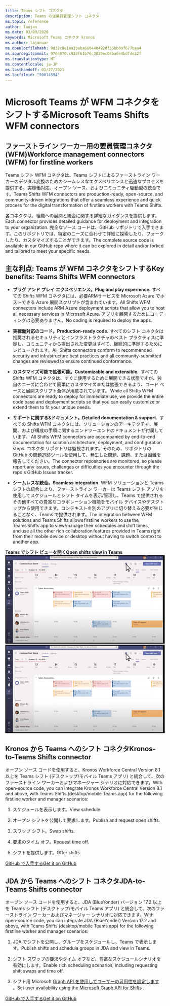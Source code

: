 ```yaml
---
title: Teams シフト コネクタ
description: Teams の従業員管理シフト コネクタ
ms.topic: reference
author: laujan
ms.date: 03/09/2020
keywords: Microsoft Teams コネクタ kronos
ms.author: lajanuar
ms.openlocfilehash: 9d32c9e1aa3baba660440492df55bb00f677baa4
ms.sourcegitcommit: 976e870cc925f61b76c3830ec04ba6e4bdfde32f
ms.translationtype: MT
ms.contentlocale: ja-JP
ms.lasthandoff: 01/27/2021
ms.locfileid: "50014594"
---
```

# <a name="microsoft-teams-shifts-wfm-connectors"></a><span data-ttu-id="75356-104">Microsoft Teams が WFM コネクタをシフトする</span><span class="sxs-lookup"><span data-stu-id="75356-104">Microsoft Teams Shifts WFM connectors</span></span>  

## <a name="workforce-management-connectors-wfm-for-firstline-workers"></a><span data-ttu-id="75356-105">ファーストライン ワーカー用の要員管理コネクタ (WFM)</span><span class="sxs-lookup"><span data-stu-id="75356-105">Workforce management connectors (WFM) for firstline workers</span></span> 

<span data-ttu-id="75356-106">Teams シフト WFM コネクタは、Teams シフトによるファーストライン ワーカーのデジタル変換のためのシームレスなエクスペリエンスと迅速なプロセスを提供する、実稼働対応、オープン ソース、およびコミュニティ駆動型の統合です。</span><span class="sxs-lookup"><span data-stu-id="75356-106">Teams Shifts WFM connectors are production-ready, open-source, and community-driven integrations that offer a seamless experience and quick process for the digital transformation of firstline workers with Teams Shifts.</span></span> 

<span data-ttu-id="75356-107">各コネクタは、組織への展開と統合に関する詳細なガイダンスを提供します。</span><span class="sxs-lookup"><span data-stu-id="75356-107">Each connector provides detailed guidance for deployment and integration to your organization.</span></span> <span data-ttu-id="75356-108">完全なソース コードは、GitHub リポジトリで入手できます。このリポジトリでは、特定のニーズに合わせて詳細に探索したり、フォークしたり、カスタマイズすることができます。</span><span class="sxs-lookup"><span data-stu-id="75356-108">The complete source code is available in our GitHub repo where it can be explored in detail and/or forked and tailored to meet your specific needs.</span></span>

## <a name="key-benefits-teams-shifts-wfm-connectors"></a><span data-ttu-id="75356-109">主な利点: Teams が WFM コネクタをシフトする</span><span class="sxs-lookup"><span data-stu-id="75356-109">Key benefits: Teams Shifts WFM connectors</span></span>

* <span data-ttu-id="75356-110">**プラグ アンド プレイ エクスペリエンス。**</span><span class="sxs-lookup"><span data-stu-id="75356-110">**Plug and play experience.**</span></span> <span data-ttu-id="75356-111">すべての Shifts WFM コネクタには、必要ARMサービスを Microsoft Azure でホストできる Azure 展開スクリプトが含まれています。</span><span class="sxs-lookup"><span data-stu-id="75356-111">All Shifts WFM connectors include ARM Azure deployment scripts that allow you to host all necessary services in Microsoft Azure.</span></span> <span data-ttu-id="75356-112">アプリを展開するためにコーディングは必要ありません。</span><span class="sxs-lookup"><span data-stu-id="75356-112">No coding is required to deploy the apps.</span></span>

* <span data-ttu-id="75356-113">**実稼働対応のコード。**</span><span class="sxs-lookup"><span data-stu-id="75356-113">**Production-ready code.**</span></span> <span data-ttu-id="75356-114">すべてのシフト コネクタは推奨されるセキュリティとインフラストラクチャのベスト プラクティスに準拠し、コミュニティから提出された変更はすべて、継続的に準拠するためにレビューされます。</span><span class="sxs-lookup"><span data-stu-id="75356-114">All  Shifts connectors conform to recommended security and infrastructure best practices and all community-submitted changes are reviewed to ensure continued conformance.</span></span>

* <span data-ttu-id="75356-115">**カスタマイズ可能で拡張可能。**</span><span class="sxs-lookup"><span data-stu-id="75356-115">**Customizable and extensible.**</span></span> <span data-ttu-id="75356-116"> すべての Shifts WFM コネクタは、すぐに使用するために展開できる状態ですが、独自のニーズに合わせて簡単にカスタマイズまたは拡張できるよう、コード ベースと展開スクリプト全体が用意されています。</span><span class="sxs-lookup"><span data-stu-id="75356-116"> While all Shifts WFM connectors are ready to deploy for immediate use, we provide the entire code base and deployment scripts so that you can easily customize or extend them to fit your unique needs.</span></span>

* <span data-ttu-id="75356-117">**サポートに関する&ドキュメント。**</span><span class="sxs-lookup"><span data-stu-id="75356-117">**Detailed documentation & support.**</span></span> <span data-ttu-id="75356-118"> すべての Shifts WFM コネクタには、ソリューションのアーキテクチャ、展開、および構成の手順に関するエンドツーエンドのドキュメントが付属しています。</span><span class="sxs-lookup"><span data-stu-id="75356-118"> All Shifts WFM connectors are accompanied by end-to-end documentation for solution architecture, deployment, and configuration steps.</span></span> <span data-ttu-id="75356-119">コネクタ リポジトリは監視されます。そのため、リポジトリの GitHub の問題追跡ツールを使用して、発生した問題、課題、または困難を報告してください。</span><span class="sxs-lookup"><span data-stu-id="75356-119">The connector repositories are monitored, so please report any issues, challenges or difficulties you encounter through the repo's GitHub Issues tracker.</span></span>

* <span data-ttu-id="75356-120">**シームレスな統合。**</span><span class="sxs-lookup"><span data-stu-id="75356-120">**Seamless integration.**</span></span> <span data-ttu-id="75356-121">WFM ソリューションと Teams シフトの統合により、ファーストライン ワーカーは Teams シフト アプリを使用してスケジュールとシフト タイムを表示/管理し、Teams で提供されるその他すべての豊富なコラボレーション機能をモバイル デバイスやデスクトップから使用できます。コンテキストを別のアプリに切り替える必要が生じることなく、Teams で提供されます。</span><span class="sxs-lookup"><span data-stu-id="75356-121">The integration between WFM solutions and Teams Shifts allows firstline workers to use the Teams Shifts app to view/manage their schedules and shift times, and use all the other rich collaboration features provided in Teams right from their mobile device or desktop without having to switch context to another app.</span></span>

<span data-ttu-id="75356-122">**Teams でシフト ビューを開く**</span><span class="sxs-lookup"><span data-stu-id="75356-122">**Open shifts view in Teams**</span></span>  
<span data-ttu-id="75356-123">![Teams でシフトを開く](../assets/images/teams-open-shifts-view.png)</span><span class="sxs-lookup"><span data-stu-id="75356-123">![Open shifts in Teams](../assets/images/teams-open-shifts-view.png)</span></span>

## <a name="kronos-to-teams-shifts-connector"></a><span data-ttu-id="75356-124">Kronos から Teams へのシフト コネクタ</span><span class="sxs-lookup"><span data-stu-id="75356-124">Kronos-to-Teams Shifts connector</span></span>

<span data-ttu-id="75356-125">オープン ソース コードを使用すると、Kronos Workforce Central Version 8.1 以上を Teams シフト (デスクトップ/モバイル Teams アプリ) と統合して、次のファーストライン ワーカーおよびマネージャー シナリオに対応できます。</span><span class="sxs-lookup"><span data-stu-id="75356-125">With open-source code, you can integrate Kronos Workforce Central Version 8.1 and above, with Teams Shifts (desktop/mobile Teams app) for the following firstline worker and manager scenarios:</span></span>

1. <span data-ttu-id="75356-126">スケジュールを表示します。</span><span class="sxs-lookup"><span data-stu-id="75356-126">View schedule.</span></span>

1. <span data-ttu-id="75356-127">オープン シフトを公開して要求します。</span><span class="sxs-lookup"><span data-stu-id="75356-127">Publish and request open shifts.</span></span>

1. <span data-ttu-id="75356-128">スワップ シフト。</span><span class="sxs-lookup"><span data-stu-id="75356-128">Swap shifts.</span></span>

1. <span data-ttu-id="75356-129">要求のタイム オフ。</span><span class="sxs-lookup"><span data-stu-id="75356-129">Request time off.</span></span>

1. <span data-ttu-id="75356-130">シフトを提供します。</span><span class="sxs-lookup"><span data-stu-id="75356-130">Offer shifts.</span></span>

[<span data-ttu-id="75356-131">GitHub で入手する</span><span class="sxs-lookup"><span data-stu-id="75356-131">Get it on GitHub</span></span>]( https://aka.ms/KronosShiftsConnector)

## <a name="jda-to-teams-shifts-connector"></a><span data-ttu-id="75356-132">JDA から Teams へのシフト コネクタ</span><span class="sxs-lookup"><span data-stu-id="75356-132">JDA-to-Teams Shifts connector</span></span>

<span data-ttu-id="75356-133">オープン ソース コードを使用すると、JDA (BlueYonder) バージョン 17.2 以上を Teams シフト (デスクトップ/モバイル Teams アプリ) と統合して、次のファーストライン ワーカーおよびマネージャー シナリオに対応できます。</span><span class="sxs-lookup"><span data-stu-id="75356-133">With open-source code, you can integrate JDA (BlueYonder) Version 17.2 and above, with Teams Shifts (desktop/mobile Teams app) for the following firstline worker and manager scenarios:</span></span>

1. <span data-ttu-id="75356-134">JDA でシフトを公開し、グループをスケジュールし、Teams で表示します。</span><span class="sxs-lookup"><span data-stu-id="75356-134">Publish shifts and schedule groups in JDA and view in Teams.</span></span>

1. <span data-ttu-id="75356-135">シフト スワップの要求やタイム オフなど、豊富なスケジュールシナリオを有効にします。</span><span class="sxs-lookup"><span data-stu-id="75356-135">Enable rich scheduling scenarios, including requesting shift swaps and time off.</span></span>

1. <span data-ttu-id="75356-136">シフト用 Microsoft [Graph API を使用してユーザーの可用性を設定します](/graph/api/resources/shift?view=graph-rest-beta) 。</span><span class="sxs-lookup"><span data-stu-id="75356-136">Set  user availability using the [Microsoft Graph API for Shifts](/graph/api/resources/shift?view=graph-rest-beta) .</span></span>

[<span data-ttu-id="75356-137">GitHub で入手する</span><span class="sxs-lookup"><span data-stu-id="75356-137">Get it on GitHub</span></span>](https://aka.ms/JDAShiftsConnector)</br></br>
